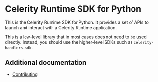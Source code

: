 # Celerity Runtime SDK for Python

This is the Celerity Runtime SDK for Python. It provides a set of APIs to launch
and interact with a Celerity Runtime application.

This is a low-level library that in most cases does not need to be used directly. Instead,
you should use the higher-level SDKs such as `celerity-handlers-sdk`.

## Additional documentation

- [Contributing](CONTRIBUTING.md)
